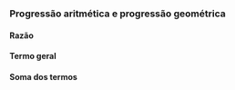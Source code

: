 ### Progressão aritmética e progressão geométrica

#### Razão

#### Termo geral 

#### Soma dos termos